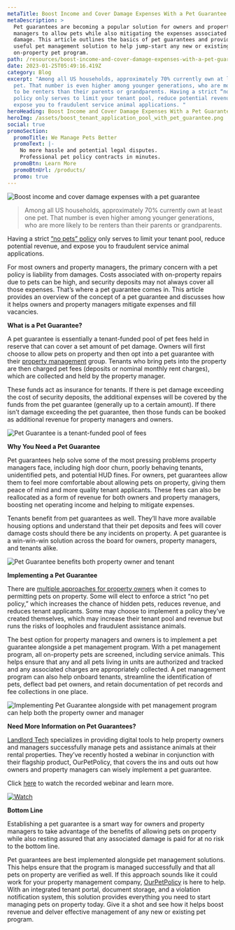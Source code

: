 ```yaml
---
metaTitle: Boost Income and Cover Damage Expenses With a Pet Guarantee
metaDescription: >
  Pet guarantees are becoming a popular solution for owners and property
  managers to allow pets while also mitigating the expenses associated with pet
  damage. This article outlines the basics of pet guarantees and provides a
  useful pet management solution to help jump-start any new or existing
  on-property pet program.
path: /resources/boost-income-and-cover-damage-expenses-with-a-pet-guarantee
date: 2023-01-25T05:49:16.419Z
category: Blog
excerpt: "Among all US households, approximately 70% currently own at least one
  pet. That number is even higher among younger generations, who are more likely
  to be renters than their parents or grandparents. Having a strict “no pets”
  policy only serves to limit your tenant pool, reduce potential revenue, and
  expose you to fraudulent service animal applications. "
heroHeading: Boost Income and Cover Damage Expenses With a Pet Guarantee
heroImg: /assets/boost_tenant_application_pool_with_pet_guarantee.png
social: true
promoSection:
  promoTitle: We Manage Pets Better
  promoText: |-
    No more hassle and potential legal disputes. 
    Professional pet policy contracts in minutes.
  promoBtn: Learn More
  promoBtnUrl: /products/
  promo: true
---
```

![Boost income and cover damage expenses with a pet guarantee](/assets/manage_rental_property_with_pet_guarantee.png "manage_rental_property_with_pet_guarantee")

> Among all US households, approximately 70% currently own at least one pet. That number is even higher among younger generations, who are more likely to be renters than their parents or grandparents. 

Having a strict [“no pets” policy](https://landlordtech.com/resources/landlord-Q&A-should-you-move-to-a-pet-friendly-policy) only serves to limit your tenant pool, reduce potential revenue, and expose you to fraudulent service animal applications. 

For most owners and property managers, the primary concern with a pet policy is liability from damages. Costs associated with on-property repairs due to pets can be high, and security deposits may not always cover all those expenses. That’s where a pet guarantee comes in. This article provides an overview of the concept of a pet guarantee and discusses how it helps owners and property managers mitigate expenses and fill vacancies.

**What is a Pet Guarantee?**

A pet guarantee is essentially a tenant-funded pool of pet fees held in reserve that can cover a set amount of pet damage. Owners will first choose to allow pets on property and then opt into a pet guarantee with their [property management](https://landlordtech.com/resources/top-property-management-trends-of-2023) group. Tenants who bring pets into the property are then charged pet fees (deposits or nominal monthly rent charges), which are collected and held by the property manager.

These funds act as insurance for tenants. If there is pet damage exceeding the cost of security deposits, the additional expenses will be covered by the funds from the pet guarantee (generally up to a certain amount). If there isn’t damage exceeding the pet guarantee, then those funds can be booked as additional revenue for property managers and owners.

![Pet Guarantee is a tenant-funded pool of fees](/assets/what_is_a_pet_guarantee.png "what_is_a_pet_guarantee")

**Why You Need a Pet Guarantee**

Pet guarantees help solve some of the most pressing problems property managers face, including high door churn, poorly behaving tenants, unidentified pets, and potential HUD fines. For owners, pet guarantees allow them to feel more comfortable about allowing pets on property, giving them peace of mind and more quality tenant applicants. These fees can also be reallocated as a form of revenue for both owners and property managers, boosting net operating income and helping to mitigate expenses. 

Tenants benefit from pet guarantees as well. They’ll have more available housing options and understand that their pet deposits and fees will cover damage costs should there be any incidents on property. A pet guarantee is a win-win-win solution across the board for owners, property managers, and tenants alike.

![Pet Guarantee benefits both property owner and tenant](/assets/ways_to_boost_rental_income_in_2023.png "ways_to_boost_rental_income_in_2023")

**Implementing a Pet Guarantee**

There are [multiple approaches for property owners](https://landlordtech.com/resources/the-landlords-guide-to-tenants-with-pets) when it comes to permitting pets on property. Some will elect to enforce a strict “no pet policy,” which increases the chance of hidden pets, reduces revenue, and reduces tenant applicants. Some may choose to implement a policy they’ve created themselves, which may increase their tenant pool and revenue but runs the risks of loopholes and fraudulent assistance animals.

The best option for property managers and owners is to implement a pet guarantee alongside a pet management program. With a pet management program, all on-property pets are screened, including service animals. This helps ensure that any and all pets living in units are authorized and tracked and any associated charges are appropriately collected. A pet management program can also help onboard tenants, streamline the identification of pets, deflect bad pet owners, and retain documentation of pet records and fee collections in one place.

![Implementing Pet Guarantee alongside with pet management program can help both the property owner and manager](/assets/pet_guarantee_with_pet_management_program.png "pet_guarantee_with_pet_management_program")

**Need More Information on Pet Guarantees?**

[Landlord Tech](https://landlordtech.com/) specializes in providing digital tools to help property owners and managers successfully manage pets and assistance animals at their rental properties. They’ve recently hosted a webinar in conjunction with their flagship product, OurPetPolicy, that covers the ins and outs out how owners and property managers can wisely implement a pet guarantee.

Click [here](https://info.ourpetpolicy.com/webinar/) to watch the recorded webinar and learn more.

[![Watch](/assets/free_webinar_to_increase_tenant_applications_in_2023.png "Watch")](https://info.ourpetpolicy.com/webinar/)

**Bottom Line**

Establishing a pet guarantee is a smart way for owners and property managers to take advantage of the benefits of allowing pets on property while also resting assured that any associated damage is paid for at no risk to the bottom line.

Pet guarantees are best implemented alongside pet management solutions. This helps ensure that the program is managed successfully and that all pets on property are verified as well. If this approach sounds like it could work for your property management company, [OurPetPolicy](https://landlordtech.com/products) is here to help. With an integrated tenant portal, document storage, and a violation notification system, this solution provides everything you need to start managing pets on property today. Give it a shot and see how it helps boost revenue and delver effective management of any new or existing pet program.